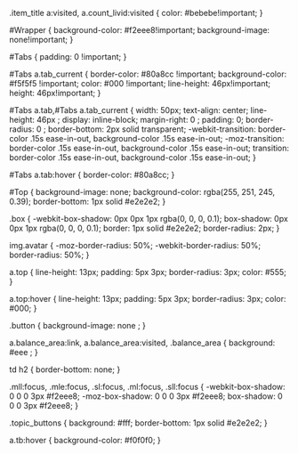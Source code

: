 .item_title a:visited, a.count_livid:visited {
color: #bebebe!important;
}

#Wrapper {
background-color: #f2eee8!important;
background-image: none!important;
}

#Tabs {
padding: 0 !important;
}

#Tabs a.tab_current {
border-color: #80a8cc !important;
background-color: #f5f5f5 !important;
color: #000 !important;
line-height: 46px!important;
height: 46px!important;
}

#Tabs a.tab,#Tabs a.tab_current {
width: 50px;
text-align: center;
line-height: 46px ;
display: inline-block;
margin-right: 0 ;
padding: 0;
border-radius: 0 ;
border-bottom: 2px solid transparent;
-webkit-transition: border-color .15s ease-in-out, background-color .15s ease-in-out;
-moz-transition: border-color .15s ease-in-out, background-color .15s ease-in-out;
transition: border-color .15s ease-in-out, background-color .15s ease-in-out;
}

#Tabs a.tab:hover {
border-color: #80a8cc;
}

#Top {
background-image: none;
background-color: rgba(255, 251, 245, 0.39);
border-bottom: 1px solid #e2e2e2;
}

.box {
-webkit-box-shadow: 0px 0px 1px rgba(0, 0, 0, 0.1);
box-shadow: 0px 0px 1px rgba(0, 0, 0, 0.1);
border: 1px solid #e2e2e2;
border-radius: 2px;
}

img.avatar {
-moz-border-radius: 50%;
-webkit-border-radius: 50%;
border-radius: 50%;
}

a.top {
line-height: 13px;
padding: 5px 3px;
border-radius: 3px;
color: #555;
}

a.top:hover {
line-height: 13px;
padding: 5px 3px;
border-radius: 3px;
color: #000;
}

.button {
background-image: none ;
}

a.balance_area:link, a.balance_area:visited, .balance_area {
background: #eee ;
}

td h2 {
border-bottom: none;
}

.mll:focus, .mle:focus, .sl:focus, .ml:focus, .sll:focus {
-webkit-box-shadow: 0 0 0 3px #f2eee8;
-moz-box-shadow: 0 0 0 3px #f2eee8;
box-shadow: 0 0 0 3px #f2eee8;
}

.topic_buttons {
background: #fff;
border-bottom: 1px solid #e2e2e2;
}

a.tb:hover {
background-color: #f0f0f0;
}